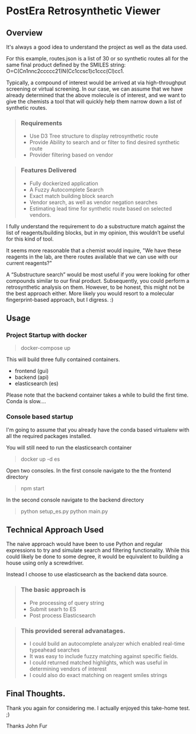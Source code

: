 # PostEra Retrosynthetic Viewer

## Overview

It's always a good idea to understand the project as well as the data used.

For this example, routes.json is a list of 30 or so synthetic routes all for the same final product defined by the SMILES string: O=C(Cn1nnc2ccccc21)N(Cc1ccsc1)c1ccc(Cl)cc1.

Typically, a compound of interest would be arrived at via high-throughput screening or virtual screening. In our case, we can assume that we have already determined that the above molecule is of interest, and we want to give the chemists a tool that will quickly help them narrow down a list of synthetic routes.


> ### Requirements
> - Use D3 Tree structure to display retrosynthetic route
> - Provide Ability to search and or filter to find desired synthetic route
> - Provider filtering based on vendor


> ### Features Delivered
> - Fully dockerized application
> - A Fuzzy Autocomplete Search
> - Exact match building block search
> - Vendor search, as well as vendor negation searches
> - Estimating lead time for synthetic route based on selected vendors.


I fully understand the requirement to do a substructure match against the list of reagents/building blocks, but in my opinion, this wouldn’t be useful for this kind of tool.

It seems more reasonable that a chemist would inquire, "We have these reagents in the lab, are there routes available
that we can use with our current reagents?"

A “Substructure search” would be most useful if you were looking for other compounds similar to our final product. Subsequently, you could perform a retrosynthetic analysis on them. However, to be honest, this might not be the best approach either. More likely you would resort to a molecular fingerprint-based approach, but I digress. :)

## Usage

### Project Startup with docker
> docker-compose up

This will build three fully contained containers.  
- frontend (gui)
- backend (api)
- elasticsearch (es)

Please note that the backend container takes a while to build the first time.
Conda is slow....

### Console based startup

I'm going to assume that you already have the conda based virtualenv with all the required packages installed.

You will still need to run the elasticsearch container
> docker up -d es

Open two consoles. 
In the first console navigate to the the frontend directory
> npm start

In the second console navigate to the backend directory
> python setup_es.py
> python main.py

## Technical Approach Used

The naive approach would have been to use Python and regular expressions to try and simulate search and filtering functionality. While this could likely be done to some degree, it would be equivalent to building a house using only a screwdriver.

Instead I choose to use elasticsearch as the backend data source.

> ### The basic approach is
> - Pre processing of query string
> - Submit searh to ES
> - Post process Elasticsearch

> ### This provided sereral advanatages.
> - I could build an autocomplete analyzer which enabled real-time typeahead searches
> - It was easy to include fuzzy matching against specific fields.
> - I could returned matched highlights, which was useful in determining vendors of interest
> - I could also do exact matching on reagent smiles strings

## Final Thoughts.

Thank you again for considering me. I actually enjoyed this take-home test. ;)


Thanks
John Fur
